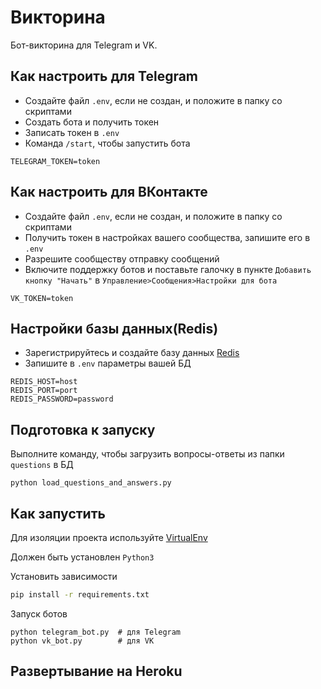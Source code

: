 # Викторина
Бот-викторина для Telegram и VK. 

## Как настроить для Telegram
* Создайте файл `.env`, если не создан, и положите в папку со скриптами
* Создать бота и получить токен
* Записать токен в `.env`
* Команда `/start`, чтобы запустить бота
```text
TELEGRAM_TOKEN=token
```

## Как настроить для ВКонтакте
* Создайте файл `.env`, если не создан, и положите в папку со скриптами
* Получить токен в настройках вашего сообщества, запишите его в `.env`
* Разрешите сообществу отправку сообщений
* Включите поддержку ботов и поставьте галочку в пункте `Добавить кнопку "Начать"`
 в `Управление>Сообщения>Настройки для бота`
 ```text
VK_TOKEN=token
```

## Настройки базы данных(Redis)
* Зарегистрируйтесь и создайте базу данных [Redis](https://redislabs.com/)
* Запишите в `.env` параметры вашей БД
```text
REDIS_HOST=host
REDIS_PORT=port
REDIS_PASSWORD=password
```
## Подготовка к запуску 
Выполните команду, чтобы загрузить вопросы-ответы из папки `questions` в БД
```python3
python load_questions_and_answers.py
```
## Как запустить 
Для изоляции проекта используйте [VirtualEnv](https://docs.python.org/3/library/venv.html)

Должен быть установлен `Python3` 

Установить зависимости
```bash
pip install -r requirements.txt
```
Запуск ботов
```python3
python telegram_bot.py  # для Telegram
python vk_bot.py        # для VK
```

## Развертывание на Heroku



